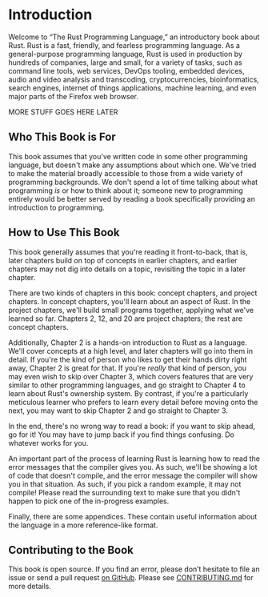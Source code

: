 # Introduction

Welcome to “The Rust Programming Language,” an introductory book about Rust.
Rust is a fast, friendly, and fearless programming language. As a
general-purpose programming language, Rust is used in production by hundreds of
companies, large and small, for a variety of tasks, such as command line tools,
web services, DevOps tooling, embedded devices, audio and video analysis and
transcoding, cryptocurrencies, bioinformatics, search engines, internet of
things applications, machine learning, and even major parts of the Firefox web
browser.

MORE STUFF GOES HERE LATER

## Who This Book is For

This book assumes that you've written code in some other programming language,
but doesn't make any assumptions about which one. We've tried to make the
material broadly accessible to those from a wide variety of programming
backgrounds. We don't spend a lot of time talking about what programming *is*
or how to think about it; someone new to programming entirely would be better
served by reading a book specifically providing an introduction to programming.

## How to Use This Book

This book generally assumes that you're reading it front-to-back, that is,
later chapters build on top of concepts in earlier chapters, and earlier
chapters may not dig into details on a topic, revisiting the topic in a later
chapter.

There are two kinds of chapters in this book: concept chapters, and project
chapters. In concept chapters, you'll learn about an aspect of Rust. In the
project chapters, we'll build small programs together, applying what we've
learned so far. Chapters 2, 12, and 20 are project chapters; the rest are
concept chapters.

Additionally, Chapter 2 is a hands-on introduction to Rust as a language. We'll
cover concepts at a high level, and later chapters will go into them in detail.
If you're the kind of person who likes to get their hands dirty right away,
Chapter 2 is great for that. If you're *really* that kind of person, you may
even wish to skip over Chapter 3, which covers features that are very similar
to other programming languages, and go straight to Chapter 4 to learn about
Rust's ownership system. By contrast, if you're a particularly meticulous
learner who prefers to learn every detail before moving onto the next, you may
want to skip Chapter 2 and go straight to Chapter 3.

In the end, there's no wrong way to read a book: if you want to skip ahead, go
for it! You may have to jump back if you find things confusing. Do whatever
works for you.

An important part of the process of learning Rust is learning how to read the
error messages that the compiler gives you. As such, we'll be showing a lot of
code that doesn't compile, and the error message the compiler will show you in
that situation. As such, if you pick a random example, it may not compile!
Please read the surrounding text to make sure that you didn't happen to pick
one of the in-progress examples.

Finally, there are some appendices. These contain useful information about the
language in a more reference-like format.

## Contributing to the Book

This book is open source. If you find an error, please don’t hesitate to file
an issue or send a pull request [on GitHub]. Please see [CONTRIBUTING.md] for
more details.

[on GitHub]: https://github.com/rust-lang/book
[CONTRIBUTING.md]: https://github.com/rust-lang/book/blob/master/CONTRIBUTING.md
